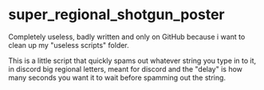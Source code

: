 # super_regional_shotgun_poster
Completely useless, badly written and only on GitHub because i want to clean up my "useless scripts" folder. 

This is a little script that quickly spams out whatever string you type in to it, in discord big regional letters, meant for discord and the "delay" is how many seconds you want it to wait before spamming out the string.
